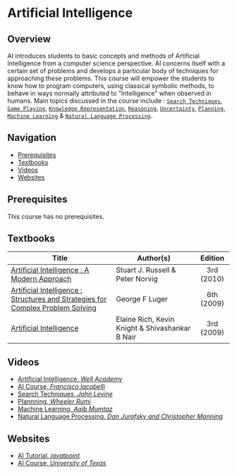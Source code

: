 # Artificial Intelligence

## Overview

AI introduces students to basic concepts and methods of Artificial Intelligence from a computer science perspective. AI concerns itself with a certain set of problems and develops a particular body of techniques for approaching these problems. This course will empower the students to know how to program computers, using classical symbolic methods, to behave in ways normally attributed to "Intelligence" when observed in humans. Main topics discussed in the course include : [`Search Techniques`](https://en.wikiversity.org/wiki/Search_techniques), [`Game Playing`](https://cs.anu.edu.au/courses/comp1110/lectures/pdf/Z01.pdf), [`Knowledge Representation`](https://www.javatpoint.com/knowledge-representation-in-ai), [`Reasoning`](https://www.javatpoint.com/reasoning-in-artificial-intelligence), [`Uncertainty`](https://www.javatpoint.com/probabilistic-reasoning-in-artifical-intelligence), [`Planning`](https://en.wikipedia.org/wiki/Automated_planning_and_scheduling), [`Machine Learning`](https://en.wikipedia.org/wiki/Machine_learning) & [`Natural Language Processing`](https://en.wikipedia.org/wiki/Natural_language_processing).

## Navigation

*   [Prerequisites](#prerequisites)
*   [Textbooks](#textbooks)
*   [Videos](#videos)
*   [Websites](#websites)

## Prerequisites

This course has no prerequisites.

## Textbooks

| Title | Author(s) | Edition |
| -------------|-------------|:-----:|
| [Artificial Intelligence : A Modern Approach](https://drive.google.com/file/d/14QfeaBHzxZTisdr54gagEo3oVHgUrMBx/view?usp=sharing) | Stuart J. Russell & Peter Norvig | 3rd (2010)
| [Artificial Intelligence : Structures and Strategies for Complex Problem Solving](https://drive.google.com/file/d/1TCQ_dMgcN7ZtBFJa4Uz8f1D1NLi6uwgC/view?usp=sharing) | George F Luger | 6th (2009)
| [Artificial Intelligence](https://drive.google.com/file/d/17gCU7XK6UKLxNxAQZmDAmVluFCBmsbEI/view?usp=sharing) | Elaine Rich, Kevin Knight & Shivashankar B Nair | 3rd (2009)

## Videos

* [Artificial Intelligence, *Well Academy*](https://www.youtube.com/playlist?list=PL9zFgBale5fug7z_YlD9M0x8gdZ7ziXen)
* [AI Course, *Francisco Iacobelli*](https://www.youtube.com/playlist?list=PLjTSKEJpqIeDrUYF7DKspT2r9H38vg5dC)
* [Search Techniques, *John Levine*](https://www.youtube.com/channel/UCUbp3Qabq6iYQrN2QC-ZUXw/videos)
* [Plannning, *Wheeler Rumi*](https://www.youtube.com/channel/UCUbp3Qabq6iYQrN2QC-ZUXw/videos) 
* [Machine Learning, *Aqib Mumtaz*](https://www.youtube.com/playlist?list=PLz6omOc3kWOBsX34vlhPzBdmqDbzdKnSV)
* [Natural Language Processing, *Dan Jurafsky and Christopher Manning*](https://www.youtube.com/playlist?list=PLQiyVNMpDLKnZYBTUOlSI9mi9wAErFtFm)

## Websites

* [AI Tutorial, *javatpoint*](https://www.javatpoint.com/artificial-intelligence-tutorial)
* [AI Course, *University of Texas*](https://www.cs.utexas.edu/~mooney/cs343/)

